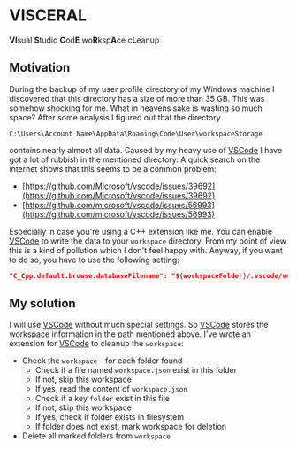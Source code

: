 # VISCERAL

**VI**sual **S**tudio **C**od**E** wo**R**ksp**A**ce c**L**eanup

## Motivation

During the backup of my user profile directory of my Windows machine
I discovered that this directory has a size of more than 35 GB. This
was somehow shocking for me. What in heavens sake is wasting so much
space? After some analysis I figured out that the directory

```dos
C:\Users\Account Name\AppData\Roaming\Code\User\workspaceStorage
```

contains nearly almost all data. Caused by my heavy use of [VSCode]
I have got a lot of rubbish in the mentioned directory. A quick search
on the internet shows that this seems to be a common problem:

- [https://github.com/Microsoft/vscode/issues/39692](https://github.com/Microsoft/vscode/issues/39692)
- [https://github.com/microsoft/vscode/issues/56993](https://github.com/microsoft/vscode/issues/56993)

Especially in case you're using a C++ extension like me. You can enable
[VSCode] to write the data to your ```workspace``` directory. From my point
of view this is a kind of pollution which I don't feel happy with. Anyway,
if you want to do so, you have to use the following setting:

```json
"C_Cpp.default.browse.databaseFilename": "${workspaceFolder}/.vscode/vc.db"
```

## My solution

I will use [VSCode] without much special settings. So [VSCode] stores the
workspace information in the path mentioned above. I've wrote an extension
for [VSCode] to cleanup the ```workspace```:

- Check the ```workspace``` - for each folder found
  - Check if a file named ```workspace.json``` exist in this folder
  - If not, skip this workspace
  - If yes, read the content of ```workspace.json```
  - Check if a key ```folder``` exist in this file
  - If not, skip this workspace
  - If yes, check if folder exists in filesystem
  - If folder does not exist, mark workspace for deletion
- Delete all marked folders from ```workspace```

[VSCode]: https://code.visualstudio.com/
